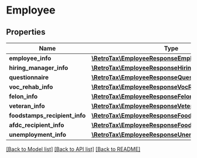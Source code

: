 # Employee

## Properties
Name | Type | Description | Notes
------------ | ------------- | ------------- | -------------
**employee_info** | [**\RetroTax\EmployeeResponseEmployeeInfo**](EmployeeResponseEmployeeInfo.md) |  | [optional] 
**hiring_manager_info** | [**\RetroTax\EmployeeResponseHiringManagerInfo**](EmployeeResponseHiringManagerInfo.md) |  | [optional] 
**questionnaire** | [**\RetroTax\EmployeeResponseQuestionnaire**](EmployeeResponseQuestionnaire.md) |  | [optional] 
**voc_rehab_info** | [**\RetroTax\EmployeeResponseVocRehabInfo**](EmployeeResponseVocRehabInfo.md) |  | [optional] 
**felon_info** | [**\RetroTax\EmployeeResponseFelonInfo**](EmployeeResponseFelonInfo.md) |  | [optional] 
**veteran_info** | [**\RetroTax\EmployeeResponseVeteranInfo**](EmployeeResponseVeteranInfo.md) |  | [optional] 
**foodstamps_recipient_info** | [**\RetroTax\EmployeeResponseFoodstampsRecipientInfo**](EmployeeResponseFoodstampsRecipientInfo.md) |  | [optional] 
**afdc_recipient_info** | [**\RetroTax\EmployeeResponseFoodstampsRecipientInfo**](EmployeeResponseFoodstampsRecipientInfo.md) |  | [optional] 
**unemployment_info** | [**\RetroTax\EmployeeResponseUnemploymentInfo**](EmployeeResponseUnemploymentInfo.md) |  | [optional] 

[[Back to Model list]](../README.md#documentation-for-models) [[Back to API list]](../README.md#documentation-for-api-endpoints) [[Back to README]](../README.md)


